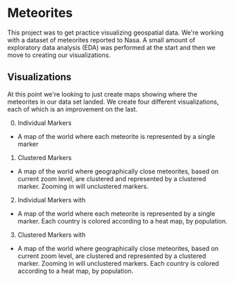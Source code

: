 # Meteorites

This project was to get practice visualizing geospatial data. We're working with a dataset of meteorites reported to Nasa. A small amount of exploratory data analysis (EDA) was performed at the start and then we move to creating our visualizations.


## Visualizations

At this point we're looking to just create maps showing where the meteorites in our data set landed. We create four different visualizations, each of which is an improvement on the last.

0. Individual Markers
  - A map of the world where each meteorite is represented by a single marker
1. Clustered Markers
  - A map of the world where geographically close meteorites, based on current zoom level, are clustered and represented by a clustered marker. Zooming in will unclustered markers.
2. Individual Markers with
  - A map of the world where each meteorite is represented by a single marker. Each country is colored according to a heat map, by population.
3. Clustered Markers with
  -  A map of the world where geographically close meteorites, based on current zoom level, are clustered and represented by a clustered marker. Zooming in will unclustered markers. Each country is colored according to a heat map, by population.
